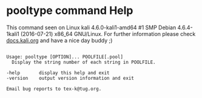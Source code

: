 # pooltype command Help
 
 This command seen on Linux kali 4.6.0-kali1-amd64 #1 SMP Debian 4.6.4-1kali1 (2016-07-21) x86_64 GNU/Linux. For further information please check [docs.kali.org](docs.kali.org) and have a nice day buddy ;) 

~~~

Usage: pooltype [OPTION]... POOLFILE[.pool]
  Display the string number of each string in POOLFILE.

-help       display this help and exit
-version    output version information and exit

Email bug reports to tex-k@tug.org.

~~~

